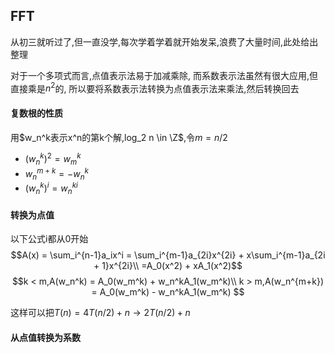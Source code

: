 ## FFT
从初三就听过了,但一直没学,每次学着学着就开始发呆,浪费了大量时间,此处给出整理

对于一个多项式而言,点值表示法易于加减乘除,
而系数表示法虽然有很大应用,但直接乘是$n^2$的,
所以要将系数表示法转换为点值表示法来乘法,然后转换回去

#### 复数根的性质
用$w_n^k表示x^n的第k个解,log_2 n \in \Z$,令$m = n/2$
- $(w_n^k)^2 = w_m^k$
- $w_n^{m + k} = -w_n^k$
- $(w_n^k)^i = w_n^{ki}$

#### 转换为点值
以下公式i都从0开始
$$A(x) = \sum_i^{n-1}a_ix^i = \sum_i^{m-1}a_{2i}x^{2i} + x\sum_i^{m-1}a_{2i + 1}x^{2i}\\
=A_0(x^2) + xA_1(x^2)$$
$$k < m,A(w_n^k) = A_0(w_m^k) + w_n^kA_1(w_m^k)\\
k > m,A(w_n^{m+k}) = A_0(w_m^k) - w_n^kA_1(w_m^k)
$$

这样可以把$T(n) = 4T(n/2) + n \rightarrow 2T(n/2) + n$
#### 从点值转换为系数
